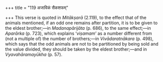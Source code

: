 +++
title = "119 अजाविकं सैकशफम्"

+++
This verse is quoted in *Mitākṣarā* (2.119), to the effect that of the
animals mentioned, if an odd one remains after partition, it is to be
given to the eldest brother;—in *Madanapārijāta* (p. 686), to the same
effect;—in *Aparārka* (p. 723), which explains ‘*viṣamam*’ as a number
different from (not a multiple of) the number of brothers;—in
*Vivādaratnākara* (p. 498), which says that the odd animals are not to
be partitioned by being sold and the value divided, they should be taken
by the eldest brother;—and in *Vyavahāramayūkha* (p. 57).



